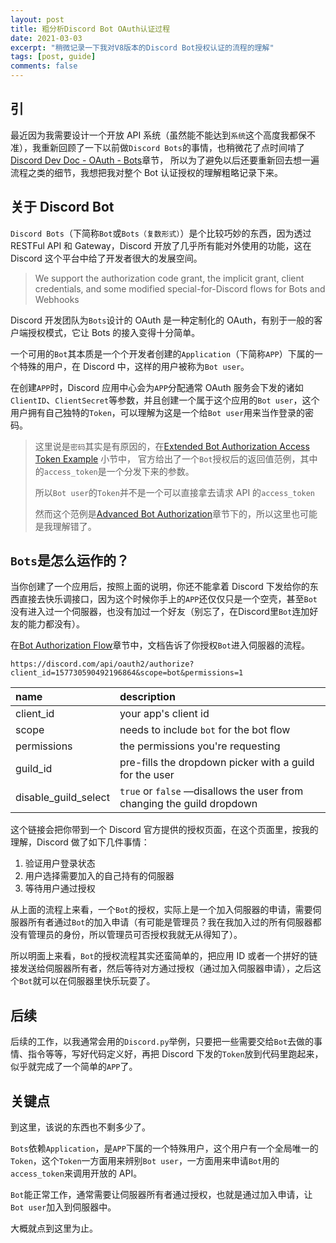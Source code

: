 ```yaml
---
layout: post
title: 粗分析Discord Bot OAuth认证过程
date: 2021-03-03
excerpt: "稍微记录一下我对V8版本的Discord Bot授权认证的流程的理解"
tags: [post, guide]
comments: false
---
```


## 引

最近因为我需要设计一个开放 API 系统（虽然能不能达到`系统`这个高度我都保不准），我重新回顾了一下以前做`Discord Bots`的事情，也稍微花了点时间啃了[Discord Dev Doc - OAuth - Bots](https://discord.com/developers/docs/topics/oauth2#bots)章节，
所以为了避免以后还要重新回去想一遍流程之类的细节，我想把我对整个 Bot 认证授权的理解粗略记录下来。

## 关于 Discord Bot

`Discord Bots`（下简称`Bot`或`Bots（复数形式）`）是个比较巧妙的东西，因为透过 RESTFul API 和 Gateway，Discord 开放了几乎所有能对外使用的功能，这在 Discord 这个平台中给了开发者很大的发展空间。

> We support the authorization code grant, the implicit grant, client credentials, and some modified special-for-Discord flows for Bots and Webhooks

Discord 开发团队为`Bots`设计的 OAuth 是一种定制化的 OAuth，有别于一般的客户端授权模式，它让 Bots 的接入变得十分简单。

一个可用的`Bot`其本质是一个个开发者创建的`Application`（下简称`APP`）下属的一个特殊的用户，在 Discord 中，这样的用户被称为`Bot user`。

在创建`APP`时，Discord 应用中心会为`APP`分配通常 OAuth 服务会下发的诸如`ClientID`、`ClientSecret`等参数，并且创建一个属于这个应用的`Bot user`，这个用户拥有自己独特的`Token`，可以理解为这是一个给`Bot user`用来当作登录的密码。

> 这里说是`密码`其实是有原因的，在[Extended Bot Authorization Access Token Example](https://discord.com/developers/docs/topics/oauth2#advanced-bot-authorization-extended-bot-authorization-access-token-example) 小节中，
> 官方给出了一个`Bot`授权后的返回值范例，其中的`access_token`是一个分发下来的参数。
>
> 所以`Bot user`的`Token`并不是一个可以直接拿去请求 API 的`access_token`
>
> 然而这个范例是[Advanced Bot Authorization](https://discord.com/developers/docs/topics/oauth2#advanced-bot-authorization)章节下的，所以这里也可能是我理解错了。

## `Bots`是怎么运作的？

当你创建了一个应用后，按照上面的说明，你还不能拿着 Discord 下发给你的东西直接去快乐调接口，因为这个时候你手上的`APP`还仅仅只是一个空壳，甚至`Bot`没有进入过一个伺服器，也没有加过一个好友（别忘了，在Discord里`Bot`连加好友的能力都没有）。

在[Bot Authorization Flow](https://discord.com/developers/docs/topics/oauth2#bot-authorization-flow)章节中，文档告诉了你授权`Bot`进入伺服器的流程。

`https://discord.com/api/oauth2/authorize?client_id=157730590492196864&scope=bot&permissions=1`

| name                 | description                                                            |
| :------------------- | :--------------------------------------------------------------------- |
| client_id            | your app's client id                                                   |
| scope                | needs to include `bot` for the bot flow                                |
| permissions          | the permissions you're requesting                                      |
| guild_id             | pre-fills the dropdown picker with a guild for the user                |
| disable_guild_select | `true` or `false` —disallows the user from changing the guild dropdown |

这个链接会把你带到一个 Discord 官方提供的授权页面，在这个页面里，按我的理解，Discord 做了如下几件事情：

1. 验证用户登录状态
2. 用户选择需要加入的自己持有的伺服器
3. 等待用户通过授权

从上面的流程上来看，一个`Bot`的授权，实际上是一个加入伺服器的申请，需要伺服器所有者通过`Bot`的加入申请（有可能是管理员？我在我加入过的所有伺服器都没有管理员的身份，所以管理员可否授权我就无从得知了）。

所以明面上来看，`Bot`的授权流程其实还蛮简单的，把应用 ID 或者一个拼好的链接发送给伺服器所有者，然后等待对方通过授权（通过加入伺服器申请），之后这个`Bot`就可以在伺服器里快乐玩耍了。

## 后续

后续的工作，以我通常会用的`Discord.py`举例，只要把一些需要交给`Bot`去做的事情、指令等等，写好代码定义好，再把 Discord 下发的`Token`放到代码里跑起来，似乎就完成了一个简单的`APP`了。

## 关键点

到这里，该说的东西也不剩多少了。

`Bots`依赖`Application`，是`APP`下属的一个特殊用户，这个用户有一个全局唯一的`Token`，这个`Token`一方面用来辨别`Bot user`，一方面用来申请`Bot`用的`access_token`来调用开放的 API。

`Bot`能正常工作，通常需要让伺服器所有者通过授权，也就是通过加入申请，让`Bot user`加入到伺服器中。

大概就点到这里为止。
